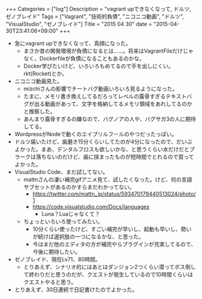 +++
Categories = ["log"]
Description = "vagrant upできなくなって, ドルツ, ゼノブレイド"
Tags = ["Vagrant", "技術的負債", "ニコニコ動画", "ドルツ", "VisualStudio", "ゼノブレイド"]
Title = "2015 04 30"
date = "2015-04-30T23:41:06+09:00"
+++

* 急にvagrant upできなくなって、真顔になった。
	* まさか昔の開発環境が負債になるとは……。将来はVagrantFileだけじゃなく、Dockerfileが負債になることもあるのかな。
	* Docker学びたいけど、いろいろもめてるので手を出しにくい。rkt(Rocket)とか。
* ニコニコ動画見た。
	* mizchiさんの影響でチートバグ動画いろいろ見るようになった。
	* たまに、メモリ書き換えしてるだろってレベルの露骨すぎるテキストバグが出る動画があって、文字を格納してるメモリ領域をあれしてるのかと推察した。
	* あんまり露骨すぎるの嫌なので、バグノアの人や、バグサガ3の人に期待してる。
* WordpressがNodeで動くのエイプリルフールのやつだったっぽい。
* ドルツ届いたけど、歯磨き15分くらいしてたのが4分になったので、だいぶよかった。まあ、デンタルフロスも欲しいかな、と思うくらい水だけだとプラークは落ちないのだけど、歯に挟まったものが短時間でとれるので買ってよかった。
* VisualStudio Code、まだ試してない。
	* mattnさんの凄い補完gifアニメ見て、試したくなった。けど、何の言語サブセットがあるのかすらまだわかってない。
		* https://twitter.com/mattn_jp/status/593470179440513024/photo/1
		* https://code.visualstudio.com/Docs/languages
			* Luna？Luaじゃなくて？
	* ちょっといろいろ使ってみたい。
		* 10分くらい使ったけど、すごい補完が早いし、起動も早いし、勢いが続けば選択肢の一つになるかな、と思った。
		* 今はまだ他のエディタの方が補完やらプラグインが充実してるので、今後に期待したい。
* ゼノブレイド、現在Lv71、80時間。
	* とりあえず、シナリオ的にはあとはダンジョン2つくらい潜ってボス倒して終わりだと思うのだが、クエストが発生しているので10時間くらいはクエストやると思う。
* とりあえず、30日連続で日記書けたのでよかった。